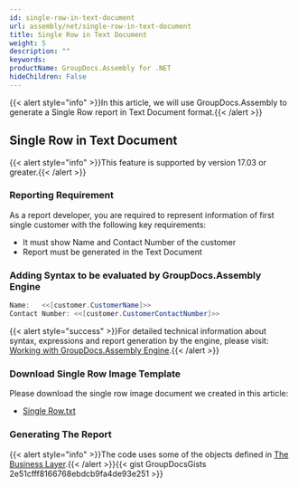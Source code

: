 ```yaml
---
id: single-row-in-text-document
url: assembly/net/single-row-in-text-document
title: Single Row in Text Document
weight: 5
description: ""
keywords: 
productName: GroupDocs.Assembly for .NET
hideChildren: False
---
```

{{< alert style="info" >}}In this article, we will use GroupDocs.Assembly to generate a Single Row report in Text Document format.{{< /alert >}}

## Single Row in Text Document

{{< alert style="info" >}}This feature is supported by version 17.03 or greater.{{< /alert >}}

### Reporting Requirement

As a report developer, you are required to represent information of first single customer with the following key requirements:

*   It must show Name and Contact Number of the customer
*   Report must be generated in the Text Document

### Adding Syntax to be evaluated by GroupDocs.Assembly Engine

```csharp
Name:	<<[customer.CustomerName]>>
Contact Number:	<<[customer.CustomerContactNumber]>>
```

{{< alert style="success" >}}For detailed technical information about syntax, expressions and report generation by the engine, please visit: [Working with GroupDocs.Assembly Engine](https://docs.groupdocs.com/assembly/net/working-with-groupdocs-assembly-engine/).{{< /alert >}}

### Download Single Row Image Template

Please download the single row image document we created in this article:

*   [Single Row.txt](https://github.com/groupdocs-assembly/GroupDocs.Assembly-for-.NET/blob/master/Examples/Data/Source/Text%20Templates/Single%20Row.txt?raw=true)

### Generating The Report

{{< alert style="info" >}}The code uses some of the objects defined in [The Business Layer](https://docs.groupdocs.com/assembly/net/the-business-layer/).{{< /alert >}}{{< gist GroupDocsGists 2e51cfff8166768ebdcb9fa4de93e251 >}}


